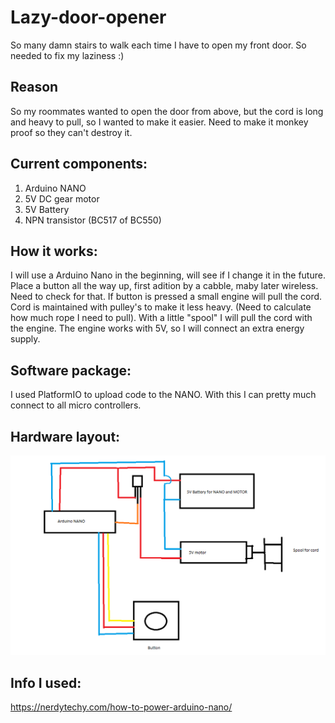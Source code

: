 # Lazy-door-opener
So many damn stairs to walk each time I have to open my front door. So needed to fix my laziness :)


## Reason
So my roommates wanted to open the door from above, but the cord is long and heavy to pull, so I wanted to make it easier.
Need to make it monkey proof so they can't destroy it.

## Current components:
1. Arduino NANO
2. 5V DC gear motor
3. 5V Battery
4. NPN transistor (BC517 of BC550)

## How it works:
I will use a Arduino Nano in the beginning, will see if I change it in the future.
Place a button all the way up, first adition by a cabble, maby later wireless. Need to check for that.
If button is pressed a small engine will pull the cord. Cord is maintained with pulley's to make it less heavy. (Need to calculate how much rope I need to pull).
With a little "spool" I will pull the cord with the engine.
The engine works with 5V, so I will connect an extra energy supply.

## Software package:
I used PlatformIO to upload code to the NANO. With this I can pretty much connect to all micro controllers. 

## Hardware layout:
![Hardware layout](./resources//Hardware_system_layout.png)

## Info I used:
https://nerdytechy.com/how-to-power-arduino-nano/
